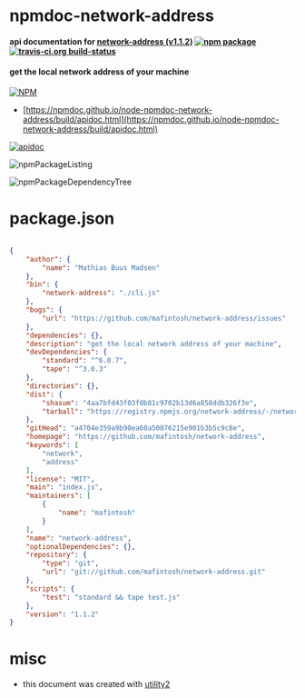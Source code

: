 # npmdoc-network-address

#### api documentation for  [network-address (v1.1.2)](https://github.com/mafintosh/network-address)  [![npm package](https://img.shields.io/npm/v/npmdoc-network-address.svg?style=flat-square)](https://www.npmjs.org/package/npmdoc-network-address) [![travis-ci.org build-status](https://api.travis-ci.org/npmdoc/node-npmdoc-network-address.svg)](https://travis-ci.org/npmdoc/node-npmdoc-network-address)

#### get the local network address of your machine

[![NPM](https://nodei.co/npm/network-address.png?downloads=true&downloadRank=true&stars=true)](https://www.npmjs.com/package/network-address)

- [https://npmdoc.github.io/node-npmdoc-network-address/build/apidoc.html](https://npmdoc.github.io/node-npmdoc-network-address/build/apidoc.html)

[![apidoc](https://npmdoc.github.io/node-npmdoc-network-address/build/screenCapture.buildCi.browser.%252Ftmp%252Fbuild%252Fapidoc.html.png)](https://npmdoc.github.io/node-npmdoc-network-address/build/apidoc.html)

![npmPackageListing](https://npmdoc.github.io/node-npmdoc-network-address/build/screenCapture.npmPackageListing.svg)

![npmPackageDependencyTree](https://npmdoc.github.io/node-npmdoc-network-address/build/screenCapture.npmPackageDependencyTree.svg)



# package.json

```json

{
    "author": {
        "name": "Mathias Buus Madsen"
    },
    "bin": {
        "network-address": "./cli.js"
    },
    "bugs": {
        "url": "https://github.com/mafintosh/network-address/issues"
    },
    "dependencies": {},
    "description": "get the local network address of your machine",
    "devDependencies": {
        "standard": "^6.0.7",
        "tape": "^3.0.3"
    },
    "directories": {},
    "dist": {
        "shasum": "4aa7bfd43f03f0b81c9702b13d6a858ddb326f3e",
        "tarball": "https://registry.npmjs.org/network-address/-/network-address-1.1.2.tgz"
    },
    "gitHead": "a4704e359a9b90ea60a50076215e901b3b5c9c8e",
    "homepage": "https://github.com/mafintosh/network-address",
    "keywords": [
        "network",
        "address"
    ],
    "license": "MIT",
    "main": "index.js",
    "maintainers": [
        {
            "name": "mafintosh"
        }
    ],
    "name": "network-address",
    "optionalDependencies": {},
    "repository": {
        "type": "git",
        "url": "git://github.com/mafintosh/network-address.git"
    },
    "scripts": {
        "test": "standard && tape test.js"
    },
    "version": "1.1.2"
}
```



# misc
- this document was created with [utility2](https://github.com/kaizhu256/node-utility2)
